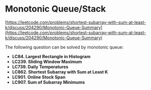 # Monotonic Queue/Stack

[https://leetcode.com/problems/shortest-subarray-with-sum-at-least-k/discuss/204290/Monotonic-Queue-Summary](https://leetcode.com/problems/shortest-subarray-with-sum-at-least-k/discuss/204290/Monotonic-Queue-Summary)

The following question can be solved by monotonic queue:

* **LC84. Largest Rectangle in Histogram**
* **LC239. Sliding Window Maximum**
* **LC739. Daily Temperatures**
* **LC862. Shortest Subarray with Sum at Least K**
* **LC901. Online Stock Span**
* **LC907. Sum of Subarray Minimums**

